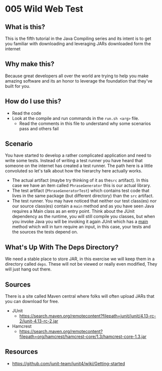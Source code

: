 # 005 Wild Web Test

## What is this?

This is the fifth tutorial in the Java Compiling series and its intent is to get you familiar with downloading and leveraging JARs downloaded form the internet 

## Why make this?

Because great developers all over the world are trying to help you make amazing software and its an honor to leverage the foundation that they've built for you. 

## How do I use this?

- Read the code
- Look at the compile and run commands in the `run.sh <arg>` file.
    - Read the comments in this file to understand why some scenarios pass and others fail


## Scenario 

You have started to develop a rather complicated application and need to write some tests. Instead of writing a test runner you have heard that someone on the internet has created a test runner. The path here is a little convoluted so let's talk about how the hierarchy here actually works.

- The actual artifact (maybe try thinking of it as the`src` artifact). In this case we have an item called `PhraseGenerator` this is our actual library.
- The test artifact (`PhraseGeneratorTest`) which contains test code that lives in the same package (but different directory) than the `src` artifact.
- The test runner. You may have noticed that neither our test class(es) nor our source class(es) contain a `main` method and as you have seen Java requires a Main class as an entry point. Think about the JUnit dependency as the runtime, you will still compile you classes, but when you invoke Java you will be invoking it again JUnit which has a [main](https://github.com/junit-team/junit4/blob/0e2d999c11e28369b5057c96fc7c20e162adee72/src/main/java/org/junit/runner/JUnitCore.java#L35-L38) method which will in turn require an input, in this case, your tests and the sources the tests depend on.

## What's Up With The Deps Directory?

We need a stable place to store JAR, in this exercise we will keep them in a directory called `deps`. These will not be viewed or really even modified, They will just hang out there.

## Sources

There is a site called Maven central where folks will often upload JARs that you can download for free.

- JUnit
	- https://search.maven.org/remotecontent?filepath=junit/junit/4.13-rc-2/junit-4.13-rc-2.jar
- Hamcrest
	- https://search.maven.org/remotecontent?filepath=org/hamcrest/hamcrest-core/1.3/hamcrest-core-1.3.jar

## Resources

- https://github.com/junit-team/junit4/wiki/Getting-started